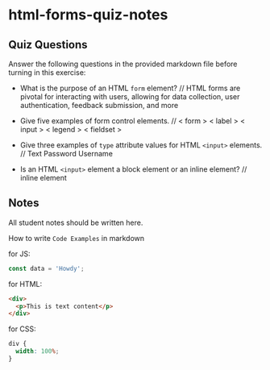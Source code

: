 # html-forms-quiz-notes

## Quiz Questions

Answer the following questions in the provided markdown file before turning in this exercise:

- What is the purpose of an HTML `form` element?
  // HTML forms are pivotal for interacting with users, allowing for data collection, user authentication, feedback submission, and more
- Give five examples of form control elements.
  // < form >
  < label >
  < input >
  < legend >
  < fieldset >

- Give three examples of `type` attribute values for HTML `<input>` elements.
  // Text
  Password
  Username

- Is an HTML `<input>` element a block element or an inline element?
  // inline element

## Notes

All student notes should be written here.

How to write `Code Examples` in markdown

for JS:

```javascript
const data = 'Howdy';
```

for HTML:

```html
<div>
  <p>This is text content</p>
</div>
```

for CSS:

```css
div {
  width: 100%;
}
```
